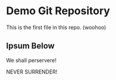 # Demo Git Repository

This is the first file in this repo. (woohoo)


## Ipsum Below
We shall perservere!

NEVER SURRENDER!

